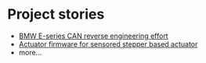# Project stories

* [BMW E-series CAN reverse engineering effort](https://dzid26.github.io/opendbc-BMW-E8x-E9x/)
* [Actuator firmware for sensored stepper based actuator](https://dzid26.github.io/RetroPilot-SERVO42B/)
* more...
